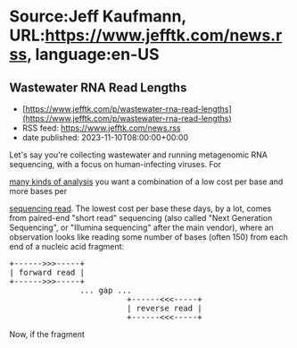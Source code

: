 # Source:Jeff Kaufmann, URL:https://www.jefftk.com/news.rss, language:en-US

## Wastewater RNA Read Lengths
 - [https://www.jefftk.com/p/wastewater-rna-read-lengths](https://www.jefftk.com/p/wastewater-rna-read-lengths)
 - RSS feed: https://www.jefftk.com/news.rss
 - date published: 2023-11-10T08:00:00+00:00

<p><span>

Let's say you're collecting wastewater and running metagenomic RNA
sequencing, with a focus on human-infecting viruses.  For </span>

<a href="https://www.jefftk.com/p/computational-approaches-to-pathogen-detection">many kinds of
analysis</a> you want a combination of a low cost per base and more
bases per 

<a href="https://www.jefftk.com/p/what-is-a-sequencing-read">sequencing
read</a>. The lowest cost per base these days, by a lot, comes from
paired-end "short read" sequencing (also called "Next Generation
Sequencing", or "Illumina sequencing" after the main vendor), where
an observation looks like reading some number of bases (often 150)
from each end of a nucleic acid fragment:



<p>

</p>

<pre>
+------&gt;&gt;&gt;-----+
| forward read |
+------&gt;&gt;&gt;-----+
               ... gap ...
                         +------&lt;&lt;&lt;-----+
                         | reverse read |
                         +------&lt;&lt;&lt;-----+
</pre>



<p>

Now, if the fragment


